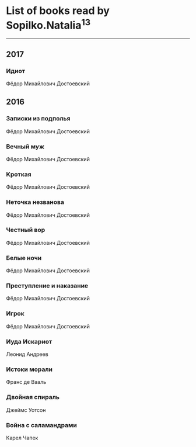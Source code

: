 # List of books read by Sopilko.Natalia<sup>13</sup>
---

## 2017

### Идиот
Фёдор Михайлович Достоевский



## 2016

### Записки из подполья
Фёдор Михайлович Достоевский


### Вечный муж
Фёдор Михайлович Достоевский


### Кроткая
Фёдор Михайлович Достоевский


### Неточка незванова
Фёдор Михайлович Достоевский


### Честный вор
Фёдор Михайлович Достоевский


### Белые ночи
Фёдор Михайлович Достоевский


### Преступление и наказание
Фёдор Михайлович Достоевский


### Игрок
Фёдор Михайлович Достоевский


### Иуда Искариот
Леонид Андреев


### Истоки морали
Франс де Вааль


### Двойная спираль
Джеймс Уотсон


### Война с саламандрами
Карел Чапек



